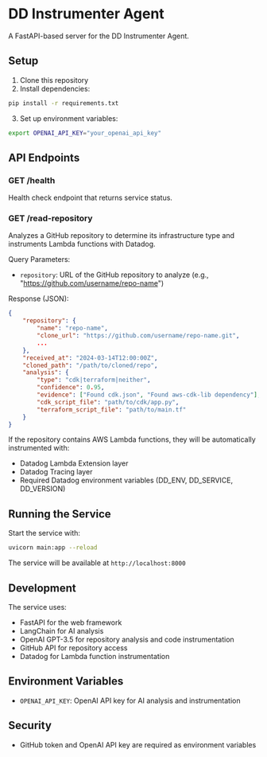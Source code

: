 # DD Instrumenter Agent

A FastAPI-based server for the DD Instrumenter Agent.

## Setup

1. Clone this repository
2. Install dependencies:
```bash
pip install -r requirements.txt
```

3. Set up environment variables:
```bash
export OPENAI_API_KEY="your_openai_api_key"
```

## API Endpoints

### GET /health
Health check endpoint that returns service status.

### GET /read-repository
Analyzes a GitHub repository to determine its infrastructure type and instruments Lambda functions with Datadog.

Query Parameters:
- `repository`: URL of the GitHub repository to analyze (e.g., "https://github.com/username/repo-name")

Response (JSON):
```json
{
    "repository": {
        "name": "repo-name",
        "clone_url": "https://github.com/username/repo-name.git",
        ...
    },
    "received_at": "2024-03-14T12:00:00Z",
    "cloned_path": "/path/to/cloned/repo",
    "analysis": {
        "type": "cdk|terraform|neither",
        "confidence": 0.95,
        "evidence": ["Found cdk.json", "Found aws-cdk-lib dependency"],
        "cdk_script_file": "path/to/cdk/app.py",
        "terraform_script_file": "path/to/main.tf"
    }
}
```

If the repository contains AWS Lambda functions, they will be automatically instrumented with:
- Datadog Lambda Extension layer
- Datadog Tracing layer
- Required Datadog environment variables (DD_ENV, DD_SERVICE, DD_VERSION)

## Running the Service

Start the service with:
```bash
uvicorn main:app --reload
```

The service will be available at `http://localhost:8000`

## Development

The service uses:
- FastAPI for the web framework
- LangChain for AI analysis
- OpenAI GPT-3.5 for repository analysis and code instrumentation
- GitHub API for repository access
- Datadog for Lambda function instrumentation

## Environment Variables

- `OPENAI_API_KEY`: OpenAI API key for AI analysis and instrumentation

## Security

- GitHub token and OpenAI API key are required as environment variables